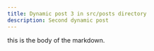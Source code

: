 ```yaml
---
title: Dynamic post 3 in src/posts directory 
description: Second dynamic post
---
```


this is the body of the markdown.